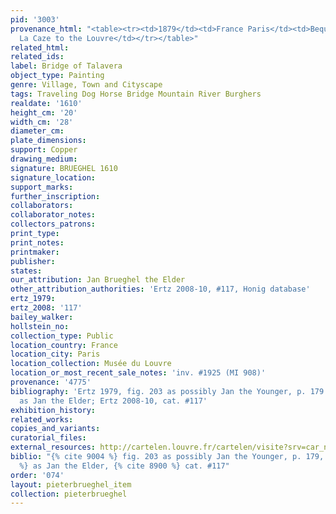 ```yaml
---
pid: '3003'
provenance_html: "<table><tr><td>1879</td><td>France Paris</td><td>Bequeathed by Louis
  La Caze to the Louvre</td></tr></table>"
related_html:
related_ids:
label: Bridge of Talavera
object_type: Painting
genre: Village, Town and Cityscape
tags: Traveling Dog Horse Bridge Mountain River Burghers
realdate: '1610'
height_cm: '20'
width_cm: '28'
diameter_cm:
plate_dimensions:
support: Copper
drawing_medium:
signature: BRUEGHEL 1610
signature_location:
support_marks:
further_inscription:
collaborators:
collaborator_notes:
collectors_patrons:
print_type:
print_notes:
printmaker:
publisher:
states:
our_attribution: Jan Brueghel the Elder
other_attribution_authorities: 'Ertz 2008-10, #117, Honig database'
ertz_1979:
ertz_2008: '117'
bailey_walker:
hollstein_no:
collection_type: Public
location_country: France
location_city: Paris
location_collection: Musée du Louvre
location_or_most_recent_sale_notes: 'inv. #1925 (MI 908)'
provenance: '4775'
bibliography: 'Ertz 1979, fig. 203 as possibly Jan the Younger, p. 179 ; Foucart 1981
  as Jan the Elder; Ertz 2008-10, cat. #117'
exhibition_history:
related_works:
copies_and_variants:
curatorial_files:
external_resources: http://cartelen.louvre.fr/cartelen/visite?srv=car_not_frame&idNotice=24244&langue=en
biblio: "{% cite 9004 %} fig. 203 as possibly Jan the Younger, p. 179, {% cite 9215
  %} as Jan the Elder, {% cite 8900 %} cat. #117"
order: '074'
layout: pieterbrueghel_item
collection: pieterbrueghel
---
```

